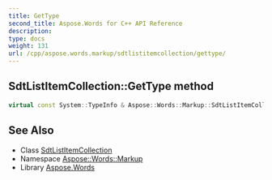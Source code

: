 ```yaml
---
title: GetType
second_title: Aspose.Words for C++ API Reference
description: 
type: docs
weight: 131
url: /cpp/aspose.words.markup/sdtlistitemcollection/gettype/
---
```

## SdtListItemCollection::GetType method




```cpp
virtual const System::TypeInfo & Aspose::Words::Markup::SdtListItemCollection::GetType() const override
```

## See Also

* Class [SdtListItemCollection](../)
* Namespace [Aspose::Words::Markup](../../)
* Library [Aspose.Words](../../../)
